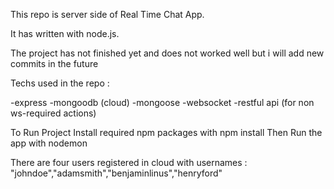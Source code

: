 This repo is server side of Real Time Chat App.

It has written with node.js.

The project has not finished yet and does not worked well but i will add new commits in the future

Techs used in the repo : 

-express
-mongoodb (cloud)
-mongoose
-websocket
-restful api (for non ws-required actions)

To Run Project 
Install required npm packages with npm install
Then Run the app with nodemon

There are four users registered in cloud with usernames : "johndoe","adamsmith","benjaminlinus","henryford"
